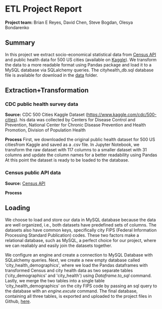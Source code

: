 # ETL Project Report

**Project team:** Brian E Reyes, David Chen, Steve Bogdan, Olesya Bondarenko

## Summary

In this project we extract socio-economical statistical data from [Census API](https://api.census.gov/data.html) and public health data for 500 US cities (available on [Kaggle](https://www.kaggle.com/cdc/500-cities)). We transform the data to a more readable format using Pandas package and load it to a MySQL database via SQLalchemy queries. The cityhealth_db.sql database file is available for download in the [data](data) folder.

## Extraction+Transformation

### CDC public health survey data
**Source:**
CDC 500 Cities Kaggle Dataset (https://www.kaggle.com/cdc/500-cities). his data was collected by Centers for Disease Control and Prevention, National Center for Chronic Disease Prevention and Health Promotion, Division of Population Health

**Process**
First, we downloaded the original public health dataset for 500 US citiesfrom Kaggle and saved as a .csv file. In Jupyter Notebook, we transform the raw dataset with 117 columns to a smaller dataset with 31 columns and update the column names for a better readability using Pandas At this point the dataset is ready to be loaded to the database.

### Census public API data
**Source:**
[Census API](https://api.census.gov/data.html) 

**Process**


## Loading

We choose to load and store our data in MySQL database because the data are well organized, i.e., both datasets have predefined sets of columns. The datasets also have common keys, specifically city FIPS (Federal Information Processing Standard Publication) codes. These two factors make a relational database, such as MySQL, a perfect choice for our project, where we can realiably and easily join the datasets together.

We configure an engine and create a connection to MySQL Database with SQLalchemy queries. Next, we create a new empty database called 'city_health_demographics', where we load the Pandas dataframes with transformed Census and city health data as two separate tables ('city_demographics' and 'city_health') using *Dataframe.to_sql* command. Lastly, we merge the two tables into a single table 'city_health_demographics' on the city FIPS code by passing an sql query to the database with an *engine.excute* command.  The final database, containing all three tables, is exported and uploaded to the project files in Github, [here](data/).
